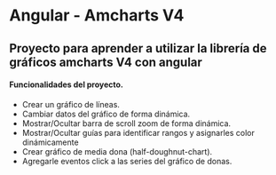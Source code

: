 # Angular - Amcharts V4

## Proyecto para aprender a utilizar la librería de gráficos amcharts V4 con angular

#### Funcionalidades del proyecto.
* Crear un gráfico de líneas.
* Cambiar datos del gráfico de forma dinámica.
* Mostrar/Ocultar barra de scroll zoom de forma dinámica.
* Mostrar/Ocultar guías para identificar rangos y asignarles color dinámicamente 
* Crear gráfico de media dona (half-doughnut-chart).
* Agregarle eventos click a las series del gráfico de donas.

